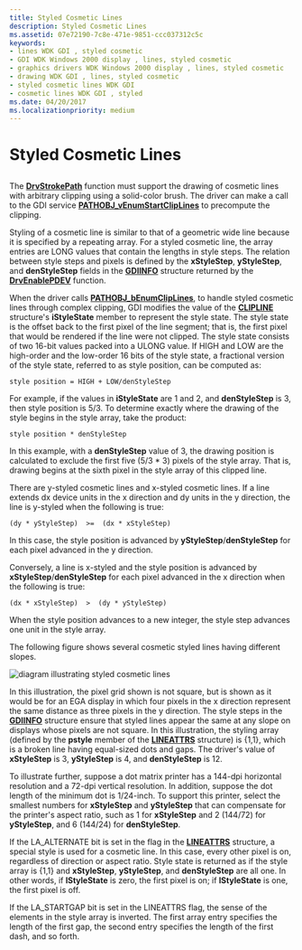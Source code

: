 ```yaml
---
title: Styled Cosmetic Lines
description: Styled Cosmetic Lines
ms.assetid: 07e72190-7c8e-471e-9851-ccc037312c5c
keywords:
- lines WDK GDI , styled cosmetic
- GDI WDK Windows 2000 display , lines, styled cosmetic
- graphics drivers WDK Windows 2000 display , lines, styled cosmetic
- drawing WDK GDI , lines, styled cosmetic
- styled cosmetic lines WDK GDI
- cosmetic lines WDK GDI , styled
ms.date: 04/20/2017
ms.localizationpriority: medium
---
```


# Styled Cosmetic Lines


## <span id="ddk_styled_cosmetic_lines_gg"></span><span id="DDK_STYLED_COSMETIC_LINES_GG"></span>


The [**DrvStrokePath**](/windows/win32/api/winddi/nf-winddi-drvstrokepath) function must support the drawing of cosmetic lines with arbitrary clipping using a solid-color brush. The driver can make a call to the GDI service [**PATHOBJ\_vEnumStartClipLines**](/windows/win32/api/winddi/nf-winddi-pathobj_venumstartcliplines) to precompute the clipping.

Styling of a cosmetic line is similar to that of a geometric wide line because it is specified by a repeating array. For a styled cosmetic line, the array entries are LONG values that contain the lengths in style steps. The relation between style steps and pixels is defined by the **xStyleStep**, **yStyleStep**, and **denStyleStep** fields in the [**GDIINFO**](/windows/win32/api/winddi/ns-winddi-_gdiinfo) structure returned by the [**DrvEnablePDEV**](/windows/win32/api/winddi/nf-winddi-drvenablepdev) function.

When the driver calls [**PATHOBJ\_bEnumClipLines**](/windows/win32/api/winddi/nf-winddi-pathobj_benumcliplines), to handle styled cosmetic lines through complex clipping, GDI modifies the value of the [**CLIPLINE**](/windows/win32/api/winddi/ns-winddi-_clipline) structure's **iStyleState** member to represent the style state. The style state is the offset back to the first pixel of the line segment; that is, the first pixel that would be rendered if the line were not clipped. The style state consists of two 16-bit values packed into a ULONG value. If HIGH and LOW are the high-order and the low-order 16 bits of the style state, a fractional version of the style state, referred to as style position, can be computed as:

`
    style position = HIGH + LOW/denStyleStep
`

For example, if the values in **iStyleState** are 1 and 2, and **denStyleStep** is 3, then style position is 5/3. To determine exactly where the drawing of the style begins in the style array, take the product:

`
    style position * denStyleStep
`

In this example, with a **denStyleStep** value of 3, the drawing position is calculated to exclude the first five (5/3 \* 3) pixels of the style array. That is, drawing begins at the sixth pixel in the style array of this clipped line.

There are y-styled cosmetic lines and x-styled cosmetic lines. If a line extends dx device units in the x direction and dy units in the y direction, the line is y-styled when the following is true:

`
    (dy * yStyleStep)  >=  (dx * xStyleStep)
`

In this case, the style position is advanced by **yStyleStep**/**denStyleStep** for each pixel advanced in the y direction.

Conversely, a line is x-styled and the style position is advanced by **xStyleStep**/**denStyleStep** for each pixel advanced in the x direction when the following is true:

`
    (dx * xStyleStep)  >  (dy * yStyleStep)
`

When the style position advances to a new integer, the style step advances one unit in the style array.

The following figure shows several cosmetic styled lines having different slopes.

![diagram illustrating styled cosmetic lines](images/102-02.png)

In this illustration, the pixel grid shown is not square, but is shown as it would be for an EGA display in which four pixels in the x direction represent the same distance as three pixels in the y direction. The style steps in the [**GDIINFO**](/windows/win32/api/winddi/ns-winddi-_gdiinfo) structure ensure that styled lines appear the same at any slope on displays whose pixels are not square. In this illustration, the styling array (defined by the **pstyle** member of the [**LINEATTRS**](/windows/win32/api/winddi/ns-winddi-_lineattrs) structure) is {1,1}, which is a broken line having equal-sized dots and gaps. The driver's value of **xStyleStep** is 3, **yStyleStep** is 4, and **denStyleStep** is 12.

To illustrate further, suppose a dot matrix printer has a 144-dpi horizontal resolution and a 72-dpi vertical resolution. In addition, suppose the dot length of the minimum dot is 1/24-inch. To support this printer, select the smallest numbers for **xStyleStep** and **yStyleStep** that can compensate for the printer's aspect ratio, such as 1 for **xStyleStep** and 2 (144/72) for **yStyleStep**, and 6 (144/24) for **denStyleStep**.

If the LA\_ALTERNATE bit is set in the flag in the [**LINEATTRS**](/windows/win32/api/winddi/ns-winddi-_lineattrs) structure, a special style is used for a cosmetic line. In this case, every other pixel is on, regardless of direction or aspect ratio. Style state is returned as if the style array is {1,1} and **xStyleStep**, **yStyleStep**, and **denStyleStep** are all one. In other words, if **lStyleState** is zero, the first pixel is on; if **lStyleState** is one, the first pixel is off.

If the LA\_STARTGAP bit is set in the LINEATTRS flag, the sense of the elements in the style array is inverted. The first array entry specifies the length of the first gap, the second entry specifies the length of the first dash, and so forth.

 

